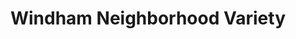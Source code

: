 ---
title: "Windham Neighborhood Variety"
url: /windham/windham-neighborhood-variety/
shop: convenience
---